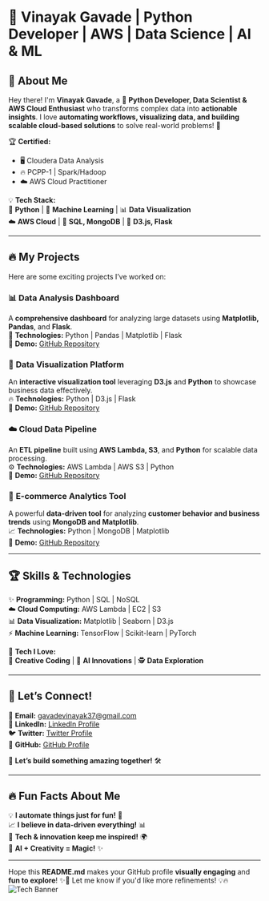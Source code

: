# 🚀 Vinayak Gavade | Python Developer | AWS | Data Science | AI & ML  


## 🎯 **About Me**  
Hey there! I'm **Vinayak Gavade**, a 🚀 **Python Developer, Data Scientist & AWS Cloud Enthusiast** who transforms complex data into **actionable insights**. I love **automating workflows, visualizing data, and building scalable cloud-based solutions** to solve real-world problems! 🌟  

🏆 **Certified:**  
- 🖥️ Cloudera Data Analysis  
- 🔥 PCPP-1 | Spark/Hadoop  
- ☁️ AWS Cloud Practitioner  

💡 **Tech Stack:**  
🚀 **Python** | 🧠 **Machine Learning** | 📊 **Data Visualization**  
☁️ **AWS Cloud** | 🔗 **SQL, MongoDB** | 🎨 **D3.js, Flask**  

---

## 🔥 **My Projects**  
Here are some exciting projects I’ve worked on:  

### 📊 **Data Analysis Dashboard**  
A **comprehensive dashboard** for analyzing large datasets using **Matplotlib, Pandas**, and **Flask**.  
🚀 **Technologies:** Python | Pandas | Matplotlib | Flask  
🔗 **Demo:** [GitHub Repository](#)  

### 🎨 **Data Visualization Platform**  
An **interactive visualization tool** leveraging **D3.js** and **Python** to showcase business data effectively.  
🔥 **Technologies:** Python | D3.js | Flask  
🔗 **Demo:** [GitHub Repository](#)  

### ☁️ **Cloud Data Pipeline**  
An **ETL pipeline** built using **AWS Lambda, S3**, and **Python** for scalable data processing.  
⚙️ **Technologies:** AWS Lambda | AWS S3 | Python  
🔗 **Demo:** [GitHub Repository](#)  

### 🛒 **E-commerce Analytics Tool**  
A powerful **data-driven tool** for analyzing **customer behavior and business trends** using **MongoDB and Matplotlib**.  
📈 **Technologies:** Python | MongoDB | Matplotlib  
🔗 **Demo:** [GitHub Repository](#)  

---

## 🏆 **Skills & Technologies**  
✨ **Programming:** Python | SQL | NoSQL  
☁️ **Cloud Computing:** AWS Lambda | EC2 | S3  
📊 **Data Visualization:** Matplotlib | Seaborn | D3.js  
⚡ **Machine Learning:** TensorFlow | Scikit-learn | PyTorch  

🔗 **Tech I Love:**  
🎨 **Creative Coding** | 🚀 **AI Innovations** | 🕵️ **Data Exploration**  

---

## 📢 **Let’s Connect!**  
📩 **Email:** [gavadevinayak37@gmail.com](mailto:gavadevinayak37@gmail.com)  
🔗 **LinkedIn:** [LinkedIn Profile](https://linkedin.com/in/vinayakgavade)  
🐦 **Twitter:** [Twitter Profile](https://twitter.com/VinayakG37)  
📂 **GitHub:** [GitHub Profile](https://github.com/Vinayak-ux-g)  

🚀 **Let’s build something amazing together!** 🛠️  

---

## 🔥 **Fun Facts About Me**  
💡 **I automate things just for fun!** 🤖  
📈 **I believe in data-driven everything!** 📊  
🚀 **Tech & innovation keep me inspired!** 🌍  
🎨 **AI + Creativity = Magic!** ✨  

---

Hope this **README.md** makes your GitHub profile **visually engaging** and **fun to explore**! ✨🚀 Let me know if you'd like more refinements! 💡🔥  
![Tech Banner](https://drive.google.com/uc?id=1lPByqL4S4nOmMU0LmgAHhR419k-McLgb)
